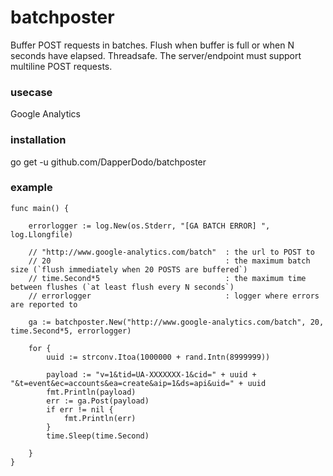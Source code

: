 # batchposter

Buffer POST requests in batches. Flush when buffer is full or when N seconds have elapsed. Threadsafe.
The server/endpoint must support multiline POST requests.

### usecase

Google Analytics

### installation

  go get -u github.com/DapperDodo/batchposter

### example

    func main() {
    
    	errorlogger := log.New(os.Stderr, "[GA BATCH ERROR] ", log.Llongfile)
    	
    	// "http://www.google-analytics.com/batch" 	: the url to POST to
    	// 20										: the maximum batch size (`flush immediately when 20 POSTS are buffered`)
    	// time.Second*5 							: the maximum time between flushes (`at least flush every N seconds`)
    	// errorlogger 								: logger where errors are reported to
  
    	ga := batchposter.New("http://www.google-analytics.com/batch", 20, time.Second*5, errorlogger)
    
    	for {
    		uuid := strconv.Itoa(1000000 + rand.Intn(8999999))
    
    		payload := "v=1&tid=UA-XXXXXXX-1&cid=" + uuid + "&t=event&ec=accounts&ea=create&aip=1&ds=api&uid=" + uuid
    		fmt.Println(payload)
    		err := ga.Post(payload)
    		if err != nil {
    			fmt.Println(err)
    		}
    		time.Sleep(time.Second)
    
    	}
    }
